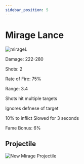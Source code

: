```yaml
---
sidebar_position: 5
---
```


# Mirage Lance

![mirageL](https://vwiki.valorserver.com/api/item/picture/mirage%20lance)

<i>  </i>

Damage: 222-280

Shots: 2

Rate of Fire: 75%

Range: 3.4

Shots hit multiple targets

Ignores defnese of target

10% to inflict Slowed for 3 seconds

Fame Bonus: 6%

## Projectile

![New Mirage Projectile](https://i.imgur.com/OG4zavo.png)
